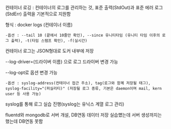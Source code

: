 컨테이너 로깅 : 컨테이너의 로그를 관리하는 것, 표준 출력(StdOut)과 표준 에러 로그(StdErr) 출력을 기본적으로 지원함

형식 : docker logs (컨테이너 이름)

    -옵션 : --tail 10 (끝에서 10줄만 확인), --since 유니티타임 (유니티 타임 이후의 로그 출력), -t(타임 스탬프 확인), -f(실시간)

컨테이너 로그는 JSON형대로 도커 내부에 저장

--log-driver=(드라이버 이름) 으로 로그 드라이버 변경 가능

--log-opt로 옵션 변경 가능

    -옵션 : syslog-address(컨테이너 접근 주소), tag(로그와 함꼐 저장될 태그), syslog-facility="(퍼실리티)" (저장될 로그 종류, 기본은 daemon이며 mail, kern user 등 사용 가능)

syslog를 통해 로그 실습 진행(syslog는 유닉스 계열 로그 관리)

fluentd와 mongodb로 서버 개설, DB연동 데이터 저장 실습헀는데 서버 생성까지는 했는데 DB연동 못함